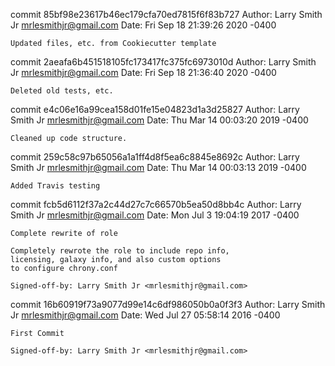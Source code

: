 commit 85bf98e23617b46ec179cfa70ed7815f6f83b727
Author: Larry Smith Jr <mrlesmithjr@gmail.com>
Date:   Fri Sep 18 21:39:26 2020 -0400

    Updated files, etc. from Cookiecutter template

commit 2aeafa6b451518105fc173417fc375fc6973010d
Author: Larry Smith Jr <mrlesmithjr@gmail.com>
Date:   Fri Sep 18 21:36:40 2020 -0400

    Deleted old tests, etc.

commit e4c06e16a99cea158d01fe15e04823d1a3d25827
Author: Larry Smith Jr <mrlesmithjr@gmail.com>
Date:   Thu Mar 14 00:03:20 2019 -0400

    Cleaned up code structure.

commit 259c58c97b65056a1a1ff4d8f5ea6c8845e8692c
Author: Larry Smith Jr <mrlesmithjr@gmail.com>
Date:   Thu Mar 14 00:03:13 2019 -0400

    Added Travis testing

commit fcb5d6112f37a2c44d27c7c66570b5ea50d8bb4c
Author: Larry Smith Jr <mrlesmithjr@gmail.com>
Date:   Mon Jul 3 19:04:19 2017 -0400

    Complete rewrite of role
    
    Completely rewrote the role to include repo info,
    licensing, galaxy info, and also custom options
    to configure chrony.conf
    
    Signed-off-by: Larry Smith Jr <mrlesmithjr@gmail.com>

commit 16b60919f73a9077d99e14c6df986050b0a0f3f3
Author: Larry Smith Jr <mrlesmithjr@gmail.com>
Date:   Wed Jul 27 05:58:14 2016 -0400

    First Commit
    
    Signed-off-by: Larry Smith Jr <mrlesmithjr@gmail.com>
